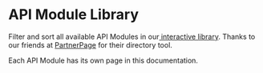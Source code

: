 # API Module Library

Filter and sort all available API Modules in our[ interactive library](https://friggframework.partnerpage.io/api-modules). Thanks to our friends at [PartnerPage](https://www.partnerpage.io/) for their directory tool.

Each API Module has its own page in this documentation.
